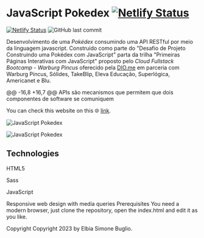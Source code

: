 
# JavaScript Pokedex [![Netlify Status](https://api.netlify.com/api/v1/badges/1d25827f-112b-48e7-a333-bf00a660f0fa/deploy-status)](https://app.netlify.com/sites/jspokedex-pokeapi/deploys)

[![Netlify Status](https://api.netlify.com/api/v1/badges/1d25827f-112b-48e7-a333-bf00a660f0fa/deploy-status)](https://app.netlify.com/sites/jspokedex-pokeapi/deploys)
![GitHub last commit](https://img.shields.io/github/last-commit/alexcamargos/JavaScript-Pokedex?style=for-the-badge)

Desenvolvimento de uma _Pokédex_ consumindo uma API RESTful por meio da linguagem javascript. Construído como parte do "Desafio de Projeto Construindo uma Pokédex com JavaScript" parta da trilha "Primeiras Páginas Interativas com JavaScript" proposto pelo _Cloud Fullstack Bootcamp - Warburg Pincus_  oferecido pela [DIO.me](https://www.dio.me) em parceria com Warburg Pincus, Sólides, TakeBlip, Eleva Educação, Superlógica, Americanet e Blu.

@@ -16,8 +16,7 @@ APIs são mecanismos que permitem que dois componentes de software se comuniquem

You can check this website on this :globe_with_meridians: [link](https://jspokedex-pokeapi.netlify.app).

![JavaScript Pokedex](jspokedex.jpg)

![JavaScript Pokedex](previews/jspokedex.jpg)
## Technologies

HTML5

Sass

JavaScript

Responsive web design with media queries
Prerequisites
You need a modern browser, just clone the repository, open the index.html and edit it as you like.




Copyright
Copyright 2023 by Elbia Simone Buglio.
